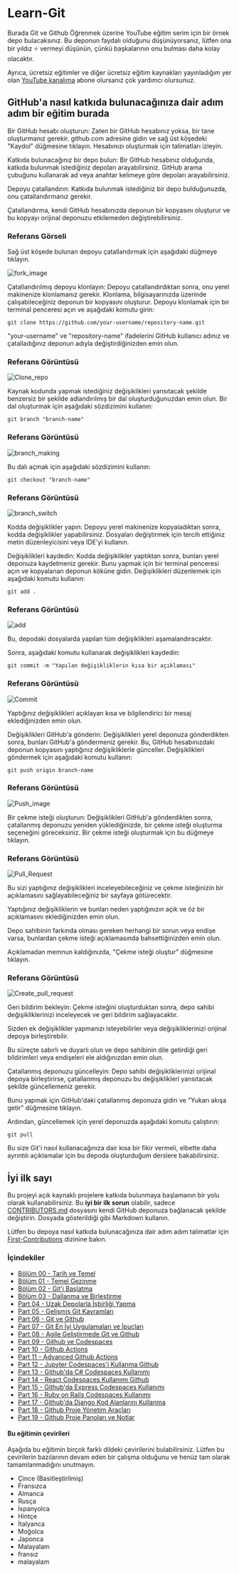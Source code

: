 # Learn-Git
Burada Git ve Github Öğrenmek üzerine YouTube eğitim serim için bir örnek depo bulacaksınız.
Bu deponun faydalı olduğunu düşünüyorsanız, lütfen ona bir yıldız ⭐ vermeyi düşünün, çünkü başkalarının onu bulması daha kolay olacaktır.

Ayrıca, ücretsiz eğitimler ve diğer ücretsiz eğitim kaynakları yayınladığım yer olan [YouTube kanalıma](https://www.youtube.com/@richardcallaby) abone olursanız çok yardımcı olursunuz.

## GitHub'a nasıl katkıda bulunacağınıza dair adım adım bir eğitim burada
Bir GitHub hesabı oluşturun: Zaten bir GitHub hesabınız yoksa, bir tane oluşturmanız gerekir. github.com adresine gidin ve sağ üst köşedeki "Kaydol" düğmesine tıklayın. Hesabınızı oluşturmak için talimatları izleyin.

Katkıda bulunacağınız bir depo bulun: Bir GitHub hesabınız olduğunda, katkıda bulunmak istediğiniz depoları arayabilirsiniz. GitHub arama çubuğunu kullanarak ad veya anahtar kelimeye göre depoları arayabilirsiniz.

Depoyu çatallandırın: Katkıda bulunmak istediğiniz bir depo bulduğunuzda, onu çatallandırmanız gerekir.

Çatallandırma, kendi GitHub hesabınızda deponun bir kopyasını oluşturur ve bu kopyayı orijinal deponuzu etkilemeden değiştirebilirsiniz.

### Referans Görseli
Sağ üst köşede bulunan depoyu çatallandırmak için aşağıdaki düğmeye tıklayın.

![fork_image](./images/Readme_images/fork.png)

Çatallandırılmış depoyu klonlayın: Depoyu çatallandırdıktan sonra, onu yerel makinenize klonlamanız gerekir. Klonlama, bilgisayarınızda üzerinde çalışabileceğiniz deponun bir kopyasını oluşturur. Depoyu klonlamak için bir terminal penceresi açın ve aşağıdaki komutu girin:

```
git clone https://github.com/your-username/repository-name.git
```
"your-username" ve "repository-name" ifadelerini GitHub kullanıcı adınız ve çatalladığınız deponun adıyla değiştirdiğinizden emin olun.

### Referans Görüntüsü
![Clone_repo](./images/Readme_images/Clone.png)

Kaynak kodunda yapmak istediğiniz değişiklikleri yansıtacak şekilde benzersiz bir şekilde adlandırılmış bir dal oluşturduğunuzdan emin olun. Bir dal oluşturmak için aşağıdaki sözdizimini kullanın:

```
git branch "branch-name"
```
### Referans Görüntüsü
![branch_making](./images/Readme_images/Branch_making.png)

Bu dalı açmak için aşağıdaki sözdizimini kullanın:
```
git checkout "branch-name"
```
### Referans Görüntüsü

![branch_switch](./images/Readme_images/branch_switch.png)

Kodda değişiklikler yapın: Depoyu yerel makinenize kopyaladıktan sonra, kodda değişiklikler yapabilirsiniz. Dosyaları değiştirmek için tercih ettiğiniz metin düzenleyicisini veya IDE'yi kullanın.

Değişiklikleri kaydedin: Kodda değişiklikler yaptıktan sonra, bunları yerel deponuza kaydetmeniz gerekir. Bunu yapmak için bir terminal penceresi açın ve kopyalanan deponun köküne gidin. Değişiklikleri düzenlemek için aşağıdaki komutu kullanın:

```
git add .
```

### Referans Görüntüsü
![add](./images/Readme_images/add.png)

Bu, depodaki dosyalarda yapılan tüm değişiklikleri aşamalandıracaktır.

Sonra, aşağıdaki komutu kullanarak değişiklikleri kaydedin:

```
git commit -m "Yapılan değişikliklerin kısa bir açıklaması"
```

### Referans Görüntüsü
![Commit](./images/Readme_images/commit.png)

Yaptığınız değişiklikleri açıklayan kısa ve bilgilendirici bir mesaj eklediğinizden emin olun.

Değişiklikleri GitHub'a gönderin: Değişiklikleri yerel deponuza gönderdikten sonra, bunları GitHub'a göndermeniz gerekir. Bu, GitHub hesabınızdaki deponun kopyasını yaptığınız değişikliklerle günceller. Değişiklikleri göndermek için aşağıdaki komutu kullanın:

```
git push origin branch-name
```

### Referans Görüntüsü
![Push_image](./images/Readme_images/push.png)

Bir çekme isteği oluşturun: Değişiklikleri GitHub'a gönderdikten sonra, çatallanmış deponuzu yeniden yüklediğinizde, bir çekme isteği oluşturma seçeneğini göreceksiniz. Bir çekme isteği oluşturmak için bu düğmeye tıklayın.

### Referans Görüntüsü
![Pull_Request](./images/Readme_images/pull%20request.png)

Bu sizi yaptığınız değişiklikleri inceleyebileceğiniz ve çekme isteğinizin bir açıklamasını sağlayabileceğiniz bir sayfaya götürecektir.

Yaptığınız değişikliklerin ve bunları neden yaptığınızın açık ve öz bir açıklamasını eklediğinizden emin olun.

Depo sahibinin farkında olması gereken herhangi bir sorun veya endişe varsa, bunlardan çekme isteği açıklamasında bahsettiğinizden emin olun.

Açıklamadan memnun kaldığınızda, "Çekme isteği oluştur" düğmesine tıklayın.

### Referans Görüntüsü
![Create_pull_request](./images/Readme_images/Create_pull_request.png)

Geri bildirim bekleyin: Çekme isteğini oluşturduktan sonra, depo sahibi değişikliklerinizi inceleyecek ve geri bildirim sağlayacaktır.

Sizden ek değişiklikler yapmanızı isteyebilirler veya değişikliklerinizi orijinal depoya birleştirebilir.

Bu süreçte sabırlı ve duyarlı olun ve depo sahibinin dile getirdiği geri bildirimleri veya endişeleri ele aldığınızdan emin olun.

Çatallanmış deponuzu güncelleyin: Depo sahibi değişikliklerinizi orijinal depoya birleştirirse, çatallanmış deponuzu bu değişiklikleri yansıtacak şekilde güncellemeniz gerekir.

Bunu yapmak için GitHub'daki çatallanmış deponuza gidin ve "Yukarı akışa getir" düğmesine tıklayın.

Ardından, güncellemek için yerel deponuzda aşağıdaki komutu çalıştırın:

```
git pull
```

Bu size Git'i nasıl kullanacağınıza dair kısa bir fikir vermeli, elbette daha ayrıntılı açıklamalar için bu depoda oluşturduğum derslere bakabilirsiniz.

## İyi ilk sayı

Bu projeyi açık kaynaklı projelere katkıda bulunmaya başlamanın bir yolu olarak kullanabilirsiniz. Bu **iyi bir ilk sorun** olabilir, sadece [CONTRIBUTORS.md](https://github.com/rcallaby/Learn-Git/blob/main/CONTRIBUTORS.md) dosyasını kendi GitHub deponuza bağlanacak şekilde değiştirin. Dosyada gösterildiği gibi Markdown kullanın.

Lütfen bu depoya nasıl katkıda bulunacağınıza dair adım adım talimatlar için [First-Contributions](https://github.com/rcallaby/Learn-Git/tree/main/First-Contributions) dizinine bakın.
### İçindekiler

- [Bölüm 00 - Tarih ve Temel](https://github.com/rcallaby/Learn-Git/blob/main/Lessons/en/Part-00-History-and-Foundations/history-of-git.md)
- [Bölüm 01 - Temel Gezinme](https://github.com/rcallaby/Learn-Git/blob/main/Lessons/en/Part-01-Basic-Navigation/basic-navigation.md)
- [Bölüm 02 - Git'i Başlatma](https://github.com/rcallaby/Learn-Git/blob/main/Lessons/en/Part-02-Initializing-Git/getting-started.md)
- [Bölüm 03 - Dallanma ve Birleştirme](https://github.com/rcallaby/Learn-Git/blob/main/Lessons/en/Part-03-Branching-and-Merging/branching-and-merging.md)
- [Part 04 - Uzak Depolarla İşbirliği Yapma](https://github.com/rcallaby/Learn-Git/tree/main/Lessons/en/Part-04-Collaborating-with-Remote-Repositories/collaborating-with-remote-repos.md)
- [Part 05 - Gelişmiş Git Kavramları](https://github.com/rcallaby/Learn-Git/blob/main/Lessons/en/Part-05-Advanced-Git-Concepts/advanced-git.md)
- [Part 06 - Git ve Github](https://github.com/rcallaby/Learn-Git/blob/main/Lessons/en/Part-06-CI-CD-with-Git-and-Github/ci-cd-git-github.md)
- [Part 07 - Git En İyi Uygulamaları ve İpuçları](https://github.com/rcallaby/Learn-Git/blob/main/Lessons/en/Part-07-Git-Best-Practices-and-Tips/best-practices-tips.md)
- [Part 08 - Agile Geliştirmede Git ve Github](https://github.com/rcallaby/Learn-Git/blob/main/Lessons/en/Part-08-Git-and-Github-in-Agile-Development/git-github-agile-dev.md)
- [Part 09 - Github ve Codespaces](https://github.com/rcallaby/Learn-Git/blob/main/Lessons/en/Part-09-Github-and-Codespaces/github-codespaces.md)
- [Part 10 - Github Actions](https://github.com/rcallaby/Learn-Git/blob/main/Lessons/en/Part-10-Github-Actions/github-actions.md)
- [Part 11 - Advanced Github Actions](https://github.com/rcallaby/Learn-Git/blob/main/Lessons/en/Part-11-Advanced-Github-Actions/advanced-github-actions.md)
- [Part 12 - Jupyter Codespaces'i Kullanma Github](https://github.com/rcallaby/Learn-Git/blob/main/Lessons/en/Part-12-Using-Jupyter-Codespaces-in-Github/github-jupyter-codespace.md)
- [Part 13 - Github'da C# Codespaces Kullanımı](https://github.com/rcallaby/Learn-Git/blob/main/Lessons/en/Part-13-Using%20Csharp-Codespaces-in-Github/github-Csharp-codespace.md)
- [Part 14 - React Codespaces Kullanımı Github](https://github.com/rcallaby/Learn-Git/blob/main/Lessons/en/Part-14-Using-React-Codespaces-in-Github/github-react-codespace.md)
- [Part 15 - Github'da Express Codespaces Kullanımı](https://github.com/rcallaby/Learn-Git/blob/main/Lessons/en/Part-15-Using-Express-Codespaces-in-Github/github-express-codespace.md)
- [Part 16 - Ruby on Rails Codespaces Kullanımı](https://github.com/rcallaby/Learn-Git/blob/main/Lessons/en/Part-16-Using-Ruby-on-Rails-Codespaces/github-rubyrails-codespace.md)
- [Part 17 - Github'da Django Kod Alanlarını Kullanma](https://github.com/rcallaby/Learn-Git/blob/main/Lessons/en/Part-17-Using%20Django%20Codespaces-in-Github/github-django-codespace.md)
- [Part 18 - Github Proje Yönetim Araçları](https://github.com/rcallaby/Learn-Git/blob/main/Lessons/en/Part-18-Github-Project-Management-Tools/github-project-management-tools.md)
- [Part 19 - Github Proje Panoları ve Notlar](https://github.com/rcallaby/Learn-Git/blob/main/Lessons/en/Part-19-Github-Project-Boards-and-Notes/github-project-boards-and-notes.md)

#### Bu eğitimin çevirileri
Aşağıda bu eğitimin birçok farklı dildeki çevirilerini bulabilirsiniz. Lütfen bu çevirilerin bazılarının devam eden bir çalışma olduğunu ve henüz tam olarak tamamlanmadığını unutmayın.

- Çince (Basitleştirilmiş)
- Fransızca
- Almanca
- Rusça
- İspanyolca
- Hintçe
- İtalyanca
- Moğolca
- Japonca
- Malayalam
- fransız
- malayalam
